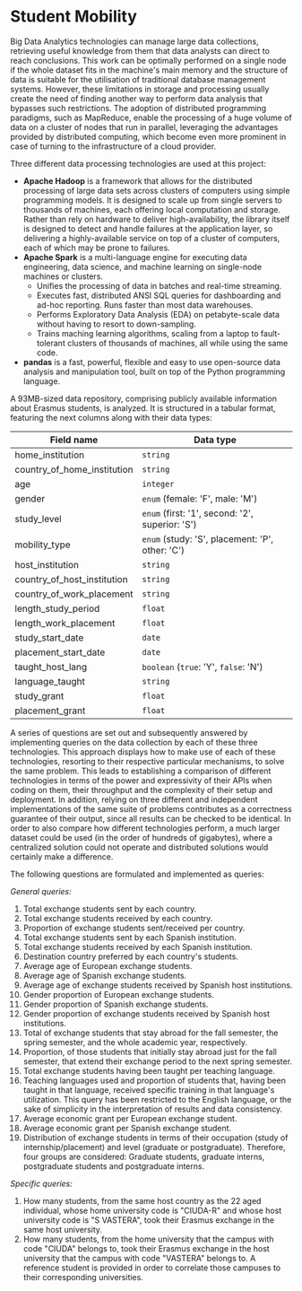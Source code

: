 # Student Mobility

Big Data Analytics technologies can manage large data collections, retrieving useful knowledge from them that data analysts can direct to reach conclusions. This work can be optimally performed on a single node if the whole dataset fits in the machine's main memory and the structure of data is suitable for the utilisation of traditional database management systems. However, these limitations in storage and processing usually create the need of finding another way to perform data analysis that bypasses such restrictions. The adoption of distributed programming paradigms, such as MapReduce, enable the processing of a huge volume of data on a cluster of nodes that run in parallel, leveraging the advantages provided by distributed computing, which become even more prominent in case of turning to the infrastructure of a cloud provider.

Three different data processing technologies are used at this project:

* **Apache Hadoop** is a framework that allows for the distributed processing of large data sets across clusters of computers using simple programming models. It is designed to scale up from single servers to thousands of machines, each offering local computation and storage. Rather than rely on hardware to deliver high-availability, the library itself is designed to detect and handle failures at the application layer, so delivering a highly-available service on top of a cluster of computers, each of which may be prone to failures.
* **Apache Spark** is a multi-language engine for executing data engineering, data science, and machine learning on single-node machines or clusters.
  * Unifies the processing of data in batches and real-time streaming.
  * Executes fast, distributed ANSI SQL queries for dashboarding and ad-hoc reporting. Runs faster than most data warehouses.
  * Performs Exploratory Data Analysis (EDA) on petabyte-scale data without having to resort to down-sampling.
  * Trains maching learning algorithms, scaling from a laptop to fault-tolerant clusters of thousands of machines, all while using the same code.
* **pandas** is a fast, powerful, flexible and easy to use open-source data analysis and manipulation tool, built on top of the Python programming language.


A 93MB-sized data repository, comprising publicly available information about Erasmus students, is analyzed. It is structured in a tabular format, featuring the next columns along with their data types:

| Field name | Data type |
| ---------- | --------- |
| home_institution            | `string`  |
| country_of_home_institution | `string`  |
| age                         | `integer` |
| gender                      | `enum` (female: 'F', male: 'M') |
| study_level                 | `enum` (first: '1', second: '2', superior: 'S') |
| mobility_type               | `enum` (study: 'S', placement: 'P', other: 'C') |
| host_institution            | `string`  |
| country_of_host_institution | `string`  |
| country_of_work_placement   | `string`  |
| length_study_period         | `float`   |
| length_work_placement       | `float`   |
| study_start_date            | `date`    |
| placement_start_date        | `date`    |
| taught_host_lang            | `boolean` (`true`: 'Y', `false`: 'N') |
| language_taught             | `string`  |
| study_grant                 | `float`   |
| placement_grant             | `float`   |

A series of questions are set out and subsequently answered by implementing queries on the data collection by each of these three technologies. This approach displays how to make use of each of these technologies, resorting to their respective particular mechanisms, to solve the same problem. This leads to establishing a comparison of different technologies in terms of the power and expressivity of their APIs when coding on them, their throughput and the complexity of their setup and deployment. In addition, relying on three different and independent implementations of the same suite of problems contributes as a correctness guarantee of their output, since all results can be checked to be identical. In order to also compare how different technologies perform, a much larger dataset could be used (in the order of hundreds of gigabytes), where a centralized solution could not operate and distributed solutions would certainly make a difference.

The following questions are formulated and implemented as queries:

_General queries:_

1. Total exchange students sent by each country.
2. Total exchange students received by each country.
3. Proportion of exchange students sent/received per country.
4. Total exchange students sent by each Spanish institution.
5. Total exchange students received by each Spanish institution.
6. Destination country preferred by each country's students.
7. Average age of European exchange students.
8. Average age of Spanish exchange students.
9. Average age of exchange students received by Spanish host institutions.
10. Gender proportion of European exchange students.
11. Gender proportion of Spanish exchange students.
12. Gender proportion of exchange students received by Spanish host institutions.
13. Total of exchange students that stay abroad for the fall semester, the spring semester, and the whole academic year, respectively.
14. Proportion, of those students that initially stay abroad just for the fall semester, that extend their exchange period to the next spring semester.
15. Total exchange students having been taught per teaching language.
16. Teaching languages used and proportion of students that, having been taught in that language, received specific training in that language's utilization. This query has been restricted to the English language, or the sake of simplicity in the interpretation of results and data consistency.
17. Average economic grant per European exchange student.
18. Average economic grant per Spanish exchange student.
19. Distribution of exchange students in terms of their occupation (study of internship/placement) and level (graduate or postgraduate). Therefore, four groups are considered: Graduate students, graduate interns, postgraduate students and postgraduate interns.

_Specific queries:_

1. How many students, from the same host country as the 22 aged individual, whose home university code is "CIUDA-R" and whose host university code is "S VASTERA", took their Erasmus exchange in the same host university.
2. How many students, from the home university that the campus with code "CIUDA" belongs to, took their Erasmus exchange in the host university that the campus with code "VASTERA" belongs to. A reference student is provided in order to correlate those campuses to their corresponding universities.
